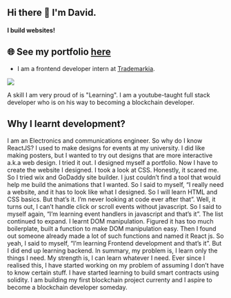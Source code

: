 ## Hi there 👋 I'm David.
#### I build websites!

## 🌐 See my portfolio [here](https://davidsling.in)

- I am a frontend developer intern at [Trademarkia](https://www.trademarkia.com/).
 <a href="https://www.linkedin.com/in/david-sling/">
  <img src="https://img.shields.io/badge/LinkedIn-0077B5?style=for-the-badge&logo=linkedin&logoColor=white"/>
</a>

A skill I am very proud of is "Learning". I am a youtube-taught full stack developer who is on his way to becoming a blockchain developer.

## Why I learnt development?

I am an Electronics and communications engineer. So why do I know ReactJS? I used to make designs for events at my university. I did like making posters, but I wanted to try out designs that are more interactive a.k.a web design. I tried it out. I designed myself a portfolio. Now I have to create the website I designed. I took a look at CSS. Honestly, it scared me. So I tried wix and GoDaddy site builder. I just couldn’t find a tool that would help me build the animations that I wanted. So I said to myself, “I really need a website, and it has to look like what I designed. So I will learn HTML and CSS basics. But that’s it. I’m never looking at code ever after that”. Well, it turns out, I can’t handle click or scroll events without javascript. So I said to myself again, “I’m learning event handlers in javascript and that’s it”. The list continued to expand. I learnt DOM manipulation. Figured it has too much boilerplate, built a function to make DOM manipulation easy. Then I found out someone already made a lot of such functions and named it React js. So yeah, I said to myself, “I’m learning Frontend development and that’s it”. But I did end up learning backend. In summary, my problem is, I learn only the things I need. My strength is, I can learn whatever I need. Ever since I realised this, I have started working on my problem of assuming I don’t have to know certain stuff. I have started learning to build smart contracts using solidity. I am building my first blockchain project currenty and I aspire to become a blockchain developer someday.
